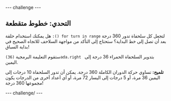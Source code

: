 \--- challenge \---

## التحدي: خطوط متقطعة

هل يمكنك استخدام حلقة `:() for turn in range` لتجعل كل سلحفاة تدور 360 درجة بعد أن تصل إلى خط البداية؟ ستحتاج إلى التأكد من مواجهة السلاحف للاتجاه الصحيح في بداية السباق!

ستقوم التعليمة البرمجية `(‏36)ada.right ` بتدوير السلحفاة الحمراء 36 درجة إلى اليمين.

**تلميح:** تساوي حركة الدوران الكاملة 360 درجة. يمكن أن تدور السلحفاة 10 درجات إلى اليمين 36 مرة، أو 5 درجات إلى اليسار 72 مرة، أو أي أعداد أخرى من الدرجات يكون مجموعها 360 درجة!

\--- challenge/ \---